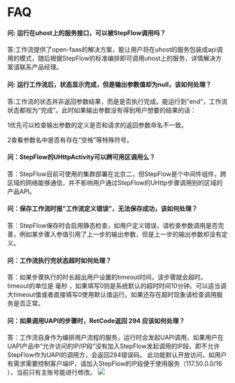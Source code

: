# FAQ



#### 问: 运行在uhost上的服务接口，可以被StepFlow调用吗？

答:工作流提供了open-faas的解决方案，能让用户将在uhost的服务包装成api调用的模式，随后根据StepFlow的标准编排即可调用uhost上的服务，详情解决方案请联系产品经理。

#### 问: 运行工作流后，状态显示完成，但是输出参数值却为null，该如何处理？

答:工作流的状态并非返回参数结果，而是是否执行完成。能运行到“end”，工作流状态都视为“完成”。此时如果输出参数没有得到用户想要的结果的话：

1优先可以检查输出参数的定义是否和请求的返回参数命名不一致。

2查看参数名中是否有存在“空格”等特殊符号。

#### 问：StepFlow的UHttpActivity可以跨可用区调用么？

答：StepFlow目前可使用的集群部署在北京二，但StepFlow是个中间件组件，跨区域的网络能够通信，并不影响用户通过StepFlow的UHttp步骤调用别的区域的产品API。


#### 问：保存工作流时报”工作流定义错误”，无法保存成功，该如何处理？

答：StepFlow保存时会启用静态检查，如用户定义错误，请检查参数调用是否完善，例如某步骤入参值引用了上一步的输出参数，但是上一步的输出参数却没有定义。

#### 问：工作流执行完状态超时如何处理？

答：如果步骤执行的时长超出用户设置的timeout时间，该步骤就会超时。timeout的单位是 毫秒
，如果填写0则是系统默认的超时时间10分钟。可以适当调大timeout值或者直接填写0使用默认值运行。如果还存在超时现象请检查调用服务是否正常。

#### 问：如果调用UAPI的步骤时，RetCode返回 294 应该如何处理？

答：工作流自身作为编排用户流程的服务，运行时会发起UAPI调用，如果用户在UAPI产品中“允许访问的IP/IP段”没有加入StepFlow发起调用的IP段，即不允许StepFlow作为UAPI的调用方，会返回294错误码。
此功能默认开放访问，如用户有需求需要控制客户端IP，请加入StepFlow的IP段便于使用服务（117.50.0.0/16 ），当前只有主账号能进行修改。
![](http://stepflow-docs.cn-bj.ufileos.com/UAPI0001.png)
